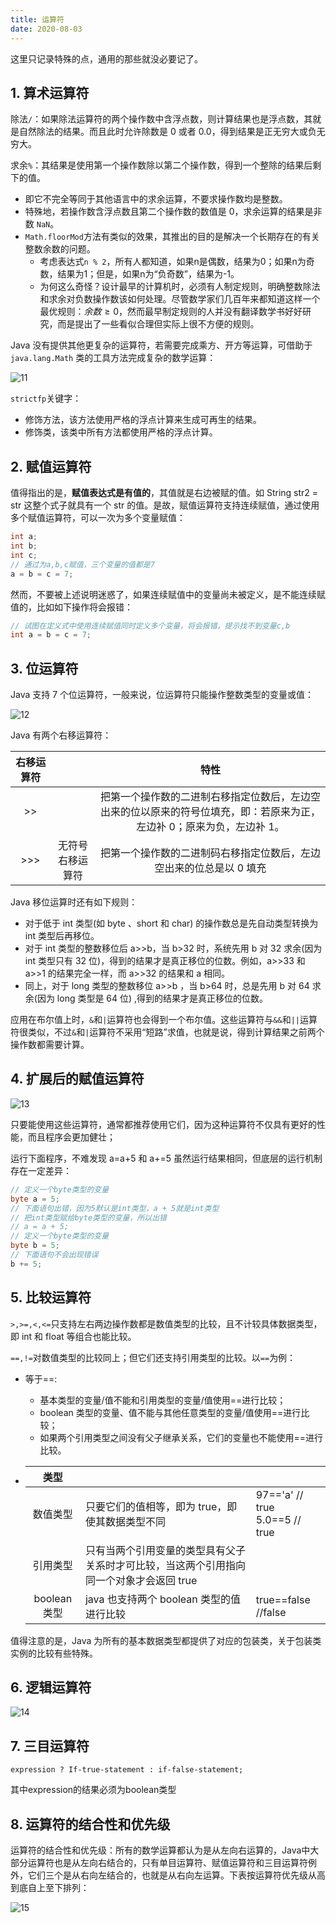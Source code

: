 ```yaml
---
title: 运算符
date: 2020-08-03
---
```


这里只记录特殊的点，通用的那些就没必要记了。

## 1. 算术运算符

除法`/`：如果除法运算符的两个操作数中含浮点数，则计算结果也是浮点数，其就是自然除法的结果。而且此时允许除数是 0 或者 0.0，得到结果是正无穷大或负无穷大。

求余`%`：其结果是使用第一个操作数除以第二个操作数，得到一个整除的结果后剩下的值。

- 即它不完全等同于其他语言中的求余运算，不要求操作数均是整数。
- 特殊地，若操作数含浮点数且第二个操作数的数值是 0，求余运算的结果是非数 `NaN`。
- `Math.floorMod`方法有类似的效果，其推出的目的是解决一个长期存在的有关整数余数的问题。
    - 考虑表达式`n % 2`，所有人都知道，如果n是偶数，结果为0；如果n为奇数，结果为1；但是，如果n为“负奇数”，结果为-1。
    - 为何这么奇怪？设计最早的计算机时，必须有人制定规则，明确整数除法和求余对负数操作数该如何处理。尽管数学家们几百年来都知道这样一个最优规则：$余数\ge0$，然而最早制定规则的人并没有翻译数学书好好研究，而是提出了一些看似合理但实际上很不方便的规则。

Java 没有提供其他更复杂的运算符，若需要完成乘方、开方等运算，可借助于 `java.lang.Math` 类的工具方法完成复杂的数学运算：

![11](https://figure-bed.chua-n.com/Java/11.png)

`strictfp`关键字：

- 修饰方法，该方法使用严格的浮点计算来生成可再生的结果。
- 修饰类，该类中所有方法都使用严格的浮点计算。

## 2. 赋值运算符

值得指出的是，**赋值表达式是有值的**，其值就是右边被赋的值。如 String str2 = str 这整个式子就具有一个 str 的值。是故，赋值运算符支持连续赋值，通过使用多个赋值运算符，可以一次为多个变量赋值：

```java
int a;
int b;
int c;
// 通过为a,b,c赋值，三个变量的值都是7
a = b = c = 7;
```

然而，不要被上述说明迷惑了，如果连续赋值中的变量尚未被定义，是不能连续赋值的，比如如下操作将会报错：

```java
// 试图在定义式中使用连续赋值同时定义多个变量，将会报错，提示找不到变量c,b
int a = b = c = 7;
```

## 3. 位运算符

Java 支持 7 个位运算符，一般来说，位运算符只能操作整数类型的变量或值：

![12](https://figure-bed.chua-n.com/Java/12.png)

Java 有两个右移运算符：

| 右移运算符 |                  |                                                          特性                                                          |
| :--------: | :--------------: | :--------------------------------------------------------------------------------------------------------------------: |
|     >>     |                  | 把第一个操作数的二进制右移指定位数后，左边空出来的位以原来的符号位填充，即：若原来为正，左边补 0；原来为负，左边补 1。 |
|    >>>     | 无符号右移运算符 |                          把第一个操作数的二进制码右移指定位数后，左边空出来的位总是以 0 填充                           |

Java 移位运算时还有如下规则：

-   对于低于 int 类型(如 byte 、short 和 char) 的操作数总是先自动类型转换为 int 类型后再移位。
-   对于 int 类型的整数移位后 a>>b，当 b>32 时，系统先用 b 对 32 求余(因为 int 类型只有 32 位)，得到的结果才是真正移位的位数。例如，a>>33 和 a>>1 的结果完全一样，而 a>>32 的结果和 a 相同。
-   同上，对于 long 类型的整数移位 a>>b ，当 b>64 时，总是先用 b 对 64 求余(因为 long 类型是 64 位) ,得到的结果才是真正移位的位数。

应用在布尔值上时，`&`和`|`运算符也会得到一个布尔值。这些运算符与`&&`和`||`运算符很类似，不过`&`和`|`运算符不采用“短路”求值，也就是说，得到计算结果之前两个操作数都需要计算。

## 4. 扩展后的赋值运算符

![13](https://figure-bed.chua-n.com/Java/13.png)

只要能使用这些运算符，通常都推荐使用它们，因为这种运算符不仅具有更好的性能，而且程序会更加健壮；

运行下面程序，不难发现 a=a+5 和 a+=5 虽然运行结果相同，但底层的运行机制存在一定差异：

```java
// 定义一个byte类型的变量
byte a = 5;
// 下面语句出错，因为5默认是int类型，a + 5就是int类型
// 把int类型赋给byte类型的变量，所以出错
// a = a + 5;
// 定义一个byte类型的变量
byte b = 5;
// 下面语句不会出现错误
b += 5;
```

## 5. 比较运算符

`>,>=,<,<=`只支持左右两边操作数都是数值类型的比较，且不计较具体数据类型，即 int 和 float 等组合也能比较。

`==,!=`对数值类型的比较同上；但它们还支持引用类型的比较。以`==`为例：

-   等于==:

    -   基本类型的变量/值不能和引用类型的变量/值使用==进行比较；
    -   boolean 类型的变量、值不能与其他任意类型的变量/值使用==进行比较；
    -   如果两个引用类型之间没有父子继承关系，它们的变量也不能使用==进行比较。

-   |     类型     |                                                              |                                     |
    | :----------: | ------------------------------------------------------------ | ----------------------------------- |
    |   数值类型   | 只要它们的值相等，即为 true，即使其数据类型不同              | 97=='a' // true<br />5.0==5 // true |
    |   引用类型   | 只有当两个引用变量的类型具有父子关系时才可比较，当这两个引用指向同一个对象才会返回 true |                                     |
    | boolean 类型 | java 也支持两个 boolean 类型的值进行比较                     | true==false //false                 |

值得注意的是，Java 为所有的基本数据类型都提供了对应的包装类，关于包装类实例的比较有些特殊。

## 6. 逻辑运算符

![14](https://figure-bed.chua-n.com/Java/14.png)

## 7. 三目运算符

`expression ? If-true-statement : if-false-statement;`

其中expression的结果必须为boolean类型

## 8. 运算符的结合性和优先级

运算符的结合性和优先级：所有的数学运算都认为是从左向右运算的，Java中大部分运算符也是从左向右结合的，只有单目运算符、赋值运算符和三目运算符例外，它们三个是从右向左结合的，也就是从右向左运算。下表按运算符优先级从高到底自上至下排列：

![15](https://figure-bed.chua-n.com/Java/15.png)

